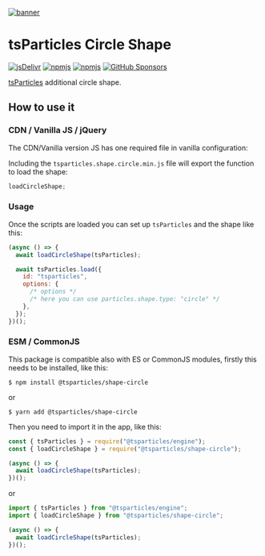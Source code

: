 [![banner](https://particles.js.org/images/banner2.png)](https://particles.js.org)

# tsParticles Circle Shape

[![jsDelivr](https://data.jsdelivr.com/v1/package/npm/@tsparticles/shape-circle/badge)](https://www.jsdelivr.com/package/npm/@tsparticles/shape-circle)
[![npmjs](https://badge.fury.io/js/@tsparticles/shape-circle.svg)](https://www.npmjs.com/package/@tsparticles/shape-circle)
[![npmjs](https://img.shields.io/npm/dt/@tsparticles/shape-circle)](https://www.npmjs.com/package/@tsparticles/shape-circle) [![GitHub Sponsors](https://img.shields.io/github/sponsors/matteobruni)](https://github.com/sponsors/matteobruni)

[tsParticles](https://github.com/tsparticles/tsparticles) additional circle shape.

## How to use it

### CDN / Vanilla JS / jQuery

The CDN/Vanilla version JS has one required file in vanilla configuration:

Including the `tsparticles.shape.circle.min.js` file will export the function to load the shape:

```javascript
loadCircleShape;
```

### Usage

Once the scripts are loaded you can set up `tsParticles` and the shape like this:

```javascript
(async () => {
  await loadCircleShape(tsParticles);

  await tsParticles.load({
    id: "tsparticles",
    options: {
      /* options */
      /* here you can use particles.shape.type: "circle" */
    },
  });
})();
```

### ESM / CommonJS

This package is compatible also with ES or CommonJS modules, firstly this needs to be installed, like this:

```shell
$ npm install @tsparticles/shape-circle
```

or

```shell
$ yarn add @tsparticles/shape-circle
```

Then you need to import it in the app, like this:

```javascript
const { tsParticles } = require("@tsparticles/engine");
const { loadCircleShape } = require("@tsparticles/shape-circle");

(async () => {
  await loadCircleShape(tsParticles);
})();
```

or

```javascript
import { tsParticles } from "@tsparticles/engine";
import { loadCircleShape } from "@tsparticles/shape-circle";

(async () => {
  await loadCircleShape(tsParticles);
})();
```
